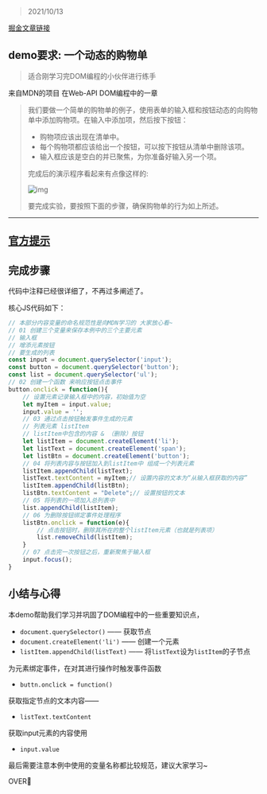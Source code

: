 > 2021/10/13

[掘金文章链接](https://juejin.cn/post/7018820402679906340/)

## demo要求: 一个动态的购物单

> 适合刚学习完DOM编程的小伙伴进行练手

来自MDN的项目 在Web-API DOM编程中的一章

>  我们要做一个简单的购物单的例子，使用表单的输入框和按钮动态的向购物单中添加购物项。在输入中添加项，然后按下按钮：
>
> - 购物项应该出现在清单中。
> - 每个购物项都应该给出一个按钮，可以按下按钮从清单中删除该项。
> - 输入框应该是空白的并已聚焦，为你准备好输入另一个项。
>
> 完成后的演示程序看起来有点像这样的:
>
> ![img](https://mdn.mozillademos.org/files/14563/shopping-list.png)
>
> 要完成实验，要按照下面的步骤，确保购物单的行为如上所述。



<hr>



## [官方提示](https://developer.mozilla.org/zh-CN/docs/Learn/JavaScript/Client-side_web_APIs/Manipulating_documents#%E4%B8%BB%E5%8A%A8%E5%AD%A6%E4%B9%A0_%E4%B8%80%E4%B8%AA%E5%8A%A8%E6%80%81%E7%9A%84%E8%B4%AD%E7%89%A9%E5%8D%95)



## 完成步骤

代码中注释已经很详细了，不再过多阐述了。

核心JS代码如下：

```js
// 本部分内容变量的命名规范性是向MDN学习的 大家放心看~
// 01 创建三个变量来保存本例中的三个主要元素
// 输入框
// 增添元素按钮
// 要生成的列表
const input = document.querySelector('input');
const button = document.querySelector('button');
const list = document.querySelector('ul');
// 02 创建一个函数 来响应按钮点击事件
button.onclick = function(){
    // 设置元素记录输入框中的内容，初始值为空
    let myItem = input.value;
    input.value = '';
    // 03 通过点击按钮触发事件生成的元素
    // 列表元素 listItem
    // listItem中包含的内容 & （删除）按钮
    let listItem = document.createElement('li');
    let listText = document.createElement('span');
    let listBtn = document.createElement('button');
    // 04 将列表内容与按钮加入到listItem中 组成一个列表元素
    listItem.appendChild(listText);
    listText.textContent = myItem;// 设置内容的文本为“从输入框获取的内容”
    listItem.appendChild(listBtn);
    listBtn.textContent = "Delete";// 设置按钮的文本
    // 05 将列表的一项加入总列表中
    list.appendChild(listItem);
    // 06 为删除按钮绑定事件处理程序
    listBtn.onclick = function(e){
        // 点击按钮时，删除其所在的整个listItem元素（也就是列表项）
        list.removeChild(listItem);
    }
    // 07 点击完一次按钮之后，重新聚焦于输入框
    input.focus();
}
```

## 小结与心得

本demo帮助我们学习并巩固了DOM编程中的一些重要知识点，

- `document.querySelector()` —— 获取节点
- `document.createElement('li')` —— 创建一个元素
- `listItem.appendChild(listText)` —— 将`listText`设为`listItem`的子节点

为元素绑定事件，在对其进行操作时触发事件函数

- `buttn.onclick = function()`

获取指定节点的文本内容——

- `listText.textContent`

获取input元素的内容使用

- `input.value`

最后需要注意本例中使用的变量名称都比较规范，建议大家学习~



OVER🎉